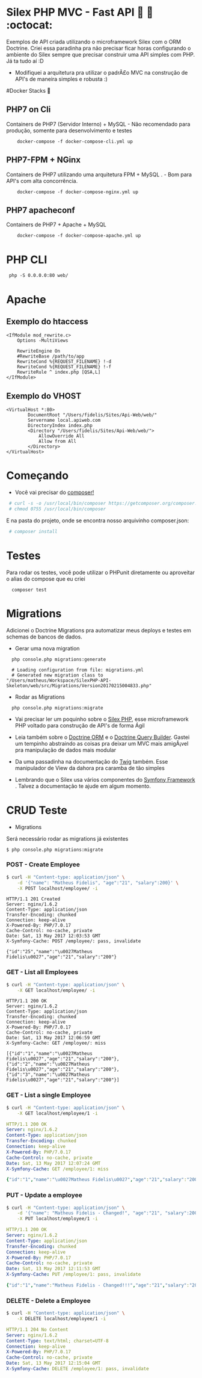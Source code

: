 # Silex PHP MVC - Fast API :rocket: :space_invader: :octocat:
Exemplos de API criada utilizando o microframework Silex com o ORM Doctrine.
Criei essa paradinha pra não precisar ficar horas configurando o ambiente do Silex sempre que precisar construir uma API simples com PHP. Já ta tudo aí­ :D

* Modifiquei a arquitetura pra utilizar o padrÃ£o MVC na construção de API's de maneira simples e robusta :)

#Docker Stacks :whale:

## PHP7 on Cli

Containers de PHP7 (Servidor Interno) + MySQL - Não recomendado para produção, somente para desenvolvimento e testes

```
    docker-compose -f docker-compose-cli.yml up
```

## PHP7-FPM + NGinx

Containers de PHP7 utilizando uma arquitetura FPM + MySQL . - Bom para API's com alta concorrência.

```
    docker-compose -f docker-compose-nginx.yml up
```

## PHP7 apacheconf

Containers de PHP7 + Apache + MySQL

```
    docker-compose -f docker-compose-apache.yml up
```

# PHP CLI

```
 php -S 0.0.0.0:80 web/
```

# Apache

## Exemplo do htaccess

``` apacheconf
<IfModule mod_rewrite.c>
    Options -MultiViews

    RewriteEngine On
    #RewriteBase /path/to/app
    RewriteCond %{REQUEST_FILENAME} !-d
    RewriteCond %{REQUEST_FILENAME} !-f
    RewriteRule ^ index.php [QSA,L]
</IfModule>

```

## Exemplo do VHOST

``` apacheconf
<VirtualHost *:80>
        DocumentRoot "/Users/fidelis/Sites/Api-Web/web/"
        Servername local.apiweb.com
        DirectoryIndex index.php
        <Directory "/Users/fidelis/Sites/Api-Web/web/">
            AllowOverride All
            Allow from All
        </Directory>
</VirtualHost>
```

# Começando

* Você vai precisar do [composer!](https://getcomposer.org/)

``` bash
 # curl -s -o /usr/local/bin/composer https://getcomposer.org/composer.phar
 # chmod 0755 /usr/local/bin/composer
```

E na pasta do projeto, onde se encontra nosso arquivinho composer.json:

``` bash
 # composer install
```

# Testes  

Para rodar os testes, você pode utilizar o PHPunit diretamente ou aproveitar o alias do compose que eu criei

```
  composer test
```


# Migrations

Adicionei o Doctrine Migrations pra automatizar meus deploys e testes em schemas de bancos de dados.

* Gerar uma nova migration

```
  php console.php migrations:generate

  # Loading configuration from file: migrations.yml
  # Generated new migration class to "/Users/matheus/Workspace/SilexPHP-API-Skeleton/web/src/Migrations/Version20170215004833.php"
```

* Rodar as Migrations

```
  php console.php migrations:migrate
```



* Vai precisar ler um poquinho sobre o [Silex PHP](http://silex.sensiolabs.org/doc/master/), esse microframework PHP voltado para construção de API's de forma Ágil

* Leia também sobre o [Doctrine ORM](http://docs.doctrine-project.org/en/latest/) e o [Doctrine Query Builder](http://docs.doctrine-project.org/projects/doctrine-orm/en/latest/reference/query-builder.html). Gastei um tempinho abstraindo as coisas pra deixar um MVC mais amigÃ¡vel pra manipulação de dados mais modular

* Da uma passadinha na documentação do [Twig](http://twig.sensiolabs.org/) também. Esse manipulador de View da dahora pra caramba de tão simples

* Lembrando que o Silex usa vários componentes do [Symfony Framework](https://symfony.com/) . Talvez a documentação te ajude em algum momento.

# CRUD Teste 

* Migrations 

Será necessário rodar as migrations já existentes

```
$ php console.php migrations:migrate
```

### POST - Create Employee

```bash
$ curl -H "Content-type: application/json" \
    -d '{"name": "Matheus Fidelis", "age":"21", "salary":200}' \
    -X POST localhost/employee/ -i 
```

```
HTTP/1.1 201 Created
Server: nginx/1.6.2
Content-Type: application/json
Transfer-Encoding: chunked
Connection: keep-alive
X-Powered-By: PHP/7.0.17
Cache-Control: no-cache, private
Date: Sat, 13 May 2017 12:03:53 GMT
X-Symfony-Cache: POST /employee/: pass, invalidate

{"id":"25","name":"\u0027Matheus Fidelis\u0027","age":"21","salary":"200"}
```

### GET - List all Employees

```bash
$ curl -H "Content-type: application/json" \
    -X GET localhost/employee/ -i 
```

```
HTTP/1.1 200 OK
Server: nginx/1.6.2
Content-Type: application/json
Transfer-Encoding: chunked
Connection: keep-alive
X-Powered-By: PHP/7.0.17
Cache-Control: no-cache, private
Date: Sat, 13 May 2017 12:06:59 GMT
X-Symfony-Cache: GET /employee/: miss

[{"id":"1","name":"\u0027Matheus Fidelis\u0027","age":"21","salary":"200"},{"id":"2","name":"\u0027Matheus Fidelis\u0027","age":"21","salary":"200"},{"id":"3","name":"\u0027Matheus Fidelis\u0027","age":"21","salary":"200"}]
```

### GET - List a single Employee

```bash
$ curl -H "Content-type: application/json" \
    -X GET localhost/employee/1 -i 
```

```yml
HTTP/1.1 200 OK
Server: nginx/1.6.2
Content-Type: application/json
Transfer-Encoding: chunked
Connection: keep-alive
X-Powered-By: PHP/7.0.17
Cache-Control: no-cache, private
Date: Sat, 13 May 2017 12:07:24 GMT
X-Symfony-Cache: GET /employee/1: miss

{"id":"1","name":"\u0027Matheus Fidelis\u0027","age":"21","salary":"200"}
```

### PUT - Update a employee

```bash
$ curl -H "Content-type: application/json" \
    -d '{"name": "Matheus Fidelis - Changed!", "age":"21", "salary":200}' \
    -X PUT localhost/employee/1 -i 
```

```yml
HTTP/1.1 200 OK
Server: nginx/1.6.2
Content-Type: application/json
Transfer-Encoding: chunked
Connection: keep-alive
X-Powered-By: PHP/7.0.17
Cache-Control: no-cache, private
Date: Sat, 13 May 2017 12:11:53 GMT
X-Symfony-Cache: PUT /employee/1: pass, invalidate

{"id":"1","name":"Matheus Fidelis - Changed!!!","age":"21","salary":"200"}
```

### DELETE - Delete a Employee

```bash
$ curl -H "Content-type: application/json" \
    -X DELETE localhost/employee/1 -i 
```

```yml
HTTP/1.1 204 No Content
Server: nginx/1.6.2
Content-Type: text/html; charset=UTF-8
Connection: keep-alive
X-Powered-By: PHP/7.0.17
Cache-Control: no-cache, private
Date: Sat, 13 May 2017 12:15:04 GMT
X-Symfony-Cache: DELETE /employee/1: pass, invalidate
```